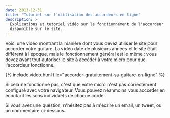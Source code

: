 ```yaml
---
date: 2013-12-31
title: "Tutoriel sur l'utilisation des accordeurs en ligne"
description: >
  Explications et tutoriel vidéo sur le fonctionnement de l'accordeur 
  disponible sur le site.
---
```


Voici une vidéo montrant la manière dont vous devez utiliser le site pour 
accorder votre guitare. La vidéo date de plusieurs années et le site était 
différent à l'époque, mais le fonctionnement général est le même : vous devez 
avant tout autoriser le site à accéder à votre micro pour que l'accordeur 
fonctionne.

{% include video.html file="accorder-gratuitement-sa-guitare-en-ligne" %}

Si cela ne fonctionne pas, c'est que votre micro n'est pas correctement 
configuré avec votre navigateur. Vous pouvez néanmoins vous accorder en 
écoutant les sons individuels de chaque corde.

Si vous avez une question, n'hésitez pas à m'écrire un email, un tweet, ou un 
commentaire ci-dessous.
